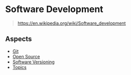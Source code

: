 # Software Development

> <https://en.wikipedia.org/wiki/Software_development>

## Aspects

- [Git](git)
- [Open Source](open_source)
- [Software Versioning](software_versioning)
- [Topics](topics)
